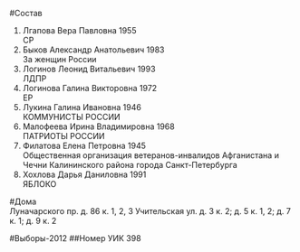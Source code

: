 #Состав
1. Лгапова Вера Павловна 1955   
    СР
2. Быков Александр Анатольевич 1983   
    За женщин России
3. Логинов Леонид Витальевич 1993   
    ЛДПР
4. Логинова Галина Викторовна 1972   
    ЕР
5. Лукина Галина Ивановна 1946   
    КОММУНИСТЫ РОССИИ
6. Малофеева Ирина Владимировна 1968   
    ПАТРИОТЫ РОССИИ
7. Филатова Елена Петровна 1945   
    Общественная организация ветеранов-инвалидов Афганистана и Чечни Калининского района города Санкт-Петербурга
8. Хохлова Дарья Даниловна 1991   
    ЯБЛОКО

#Дома  
Луначарского пр. д. 86 к. 1, 2, 3 Учительская ул. д. 3 к. 2; д. 5 к. 1, 2; д. 7 к. 1; д. 9 к. 2

#Выборы-2012
##Номер УИК
398
